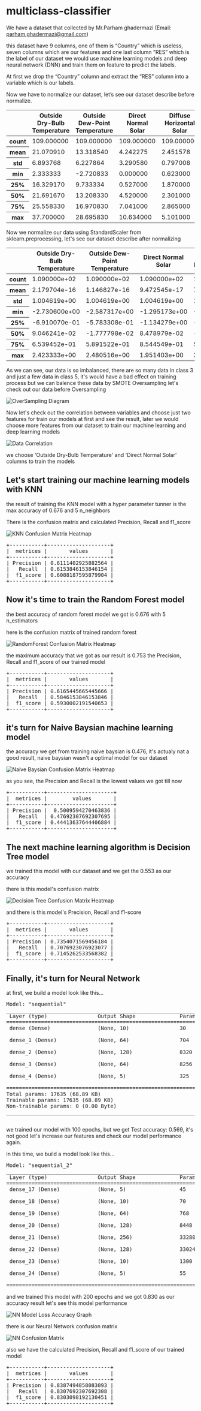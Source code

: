 # multiclass-classifier

We have a dataset that collected by Mr.Parham ghadermazi 
(Email: parham.ghadermazi@gmail.com)

this dataset have 9 columns, one of them is “Country” which is useless, seven columns which are our features and one last column “RES” which is the label of our dataset
we would use machine learning models and deep neural network (DNN) and train them on feature to predict the labels.

At first we drop the “Country” column and extract the “RES” column into a variable which is our labels.

Now we have to normalize our dataset, let’s see our dataset describe before normalize.

<table>
  <thead>
    <tr>
      <th></th>
      <th>Outside Dry-Bulb Temperature</th>
      <th>Outside Dew-Point Temperature</th>
      <th>Direct Normal Solar</th>
      <th>Diffuse Horizontal Solar</th>
      <th>Wind Speed</th>
      <th>Wind Direction</th>
      <th>Atmospheric Pressure</th>
    </tr>
  </thead>
  <tbody>
    <tr>
      <th>count</th>
      <td>109.000000</td>
      <td>109.000000</td>
      <td>109.000000</td>
      <td>109.000000</td>
      <td>109.000000</td>
      <td>109.000000</td>
      <td>109.000000</td>
    </tr>
    <tr>
      <th>mean</th>
      <td>21.070910</td>
      <td>13.318540</td>
      <td>4.242275</td>
      <td>2.451578</td>
      <td>3.158868</td>
      <td>163.070337</td>
      <td>97031.062294</td>
    </tr>
    <tr>
      <th>std</th>
      <td>6.893768</td>
      <td>6.227864</td>
      <td>3.290580</td>
      <td>0.797008</td>
      <td>1.431860</td>
      <td>71.114429</td>
      <td>5474.019179</td>
    </tr>
    <tr>
      <th>min</th>
      <td>2.333333</td>
      <td>-2.720833</td>
      <td>0.000000</td>
      <td>0.623000</td>
      <td>0.000000</td>
      <td>0.000000</td>
      <td>77133.340000</td>
    </tr>
    <tr>
      <th>25%</th>
      <td>16.329170</td>
      <td>9.733334</td>
      <td>0.527000</td>
      <td>1.870000</td>
      <td>2.308333</td>
      <td>103.333300</td>
      <td>96700.000000</td>
    </tr>
    <tr>
      <th>50%</th>
      <td>21.691670</td>
      <td>13.208330</td>
      <td>4.520000</td>
      <td>2.301000</td>
      <td>2.829167</td>
      <td>152.916700</td>
      <td>99438.750000</td>
    </tr>
    <tr>
      <th>75%</th>
      <td>25.558330</td>
      <td>16.970830</td>
      <td>7.041000</td>
      <td>2.865000</td>
      <td>3.912500</td>
      <td>217.916700</td>
      <td>100516.700000</td>
    </tr>
    <tr>
      <th>max</th>
      <td>37.700000</td>
      <td>28.695830</td>
      <td>10.634000</td>
      <td>5.101000</td>
      <td>8.641666</td>
      <td>310.416700</td>
      <td>102358.300000</td>
    </tr>
  </tbody>
</table>

Now we normalize our data using StandardScaler from sklearn.preprocessing, let's see our dataset describe after normalizing

<table>
  <thead>
    <tr>
      <th></th>
      <th>Outside Dry-Bulb Temperature</th>
      <th>Outside Dew-Point Temperature</th>
      <th>Direct Normal Solar</th>
      <th>Diffuse Horizontal Solar</th>
      <th>Wind Speed</th>
      <th>Wind Direction</th>
      <th>Atmospheric Pressure</th>
    </tr>
  </thead>
  <tbody>
    <tr>
      <th>count</th>
      <td>1.090000e+02</td>
      <td>1.090000e+02</td>
      <td>1.090000e+02</td>
      <td>1.090000e+02</td>
      <td>1.090000e+02</td>
      <td>1.090000e+02</td>
      <td>1.090000e+02</td>
    </tr>
    <tr>
      <th>mean</th>
      <td>2.179704e-16</td>
      <td>1.146827e-16</td>
      <td>9.472545e-17</td>
      <td>7.435439e-17</td>
      <td>-8.021107e-18</td>
      <td>3.982543e-16</td>
      <td>-2.924266e-15</td>
    </tr>
    <tr>
      <th>std</th>
      <td>1.004619e+00</td>
      <td>1.004619e+00</td>
      <td>1.004619e+00</td>
      <td>1.004619e+00</td>
      <td>1.004619e+00</td>
      <td>1.004619e+00</td>
      <td>1.004619e+00</td>
    </tr>
    <tr>
      <th>min</th>
      <td>-2.730600e+00</td>
      <td>-2.587317e+00</td>
      <td>-1.295173e+00</td>
      <td>-2.304901e+00</td>
      <td>-2.216319e+00</td>
      <td>-2.303661e+00</td>
      <td>-3.651728e+00</td>
    </tr>
    <tr>
      <th>25%</th>
      <td>-6.910070e-01</td>
      <td>-5.783308e-01</td>
      <td>-1.134279e+00</td>
      <td>-7.330721e-01</td>
      <td>-5.967510e-01</td>
      <td>-8.438929e-01</td>
      <td>-6.075818e-02</td>
    </tr>
    <tr>
      <th>50%</th>
      <td>9.046241e-02</td>
      <td>-1.777798e-02</td>
      <td>8.478979e-02</td>
      <td>-1.898017e-01</td>
      <td>-2.313245e-01</td>
      <td>-1.434383e-01</td>
      <td>4.418707e-01</td>
    </tr>
    <tr>
      <th>75%</th>
      <td>6.539452e-01</td>
      <td>5.891522e-01</td>
      <td>8.544549e-01</td>
      <td>5.211135e-01</td>
      <td>5.287614e-01</td>
      <td>7.748033e-01</td>
      <td>6.397014e-01</td>
    </tr>
    <tr>
      <th>max</th>
      <td>2.423333e+00</td>
      <td>2.480516e+00</td>
      <td>1.951403e+00</td>
      <td>3.339565e+00</td>
      <td>3.846829e+00</td>
      <td>2.081532e+00</td>
      <td>9.776809e-01</td>
    </tr>
  </tbody>
</table>

As we can see, our data is so imbalanced, there are so many data in class 3 and just a few data in class 5, it's would have a bad effect on training process
but we can balence these data by SMOTE Oversampling
let's check out our data before Oversampling

![OverSampling Diagram](https://github.com/Amin1384Movahedi/multiclass-classifier/blob/main/OverSampling_diagram.png)

Now let's check out the correlation between variables and choose just two features for train our models at first and see the result, later we would choose more features from our dataset to train our machine learning and deep learning models

![Data Correlation](https://github.com/Amin1384Movahedi/multiclass-classifier/blob/main/corr.png)

we choose 'Outside Dry-Bulb Temperature' and 'Direct Normal Solar' columns to train the models

## Let's start training our machine learning models with KNN

the result of training the KNN model with a hyper parameter tunner is the max accuracy of 0.676 and 5 n_neighbors

There is the confusion matrix and calculated Precision, Recall and f1_score

![KNN Confusion Matrix Heatmap]()

<pre>
+-----------+--------------------+
|  metrices |       values       |
+-----------+--------------------+
| Precision | 0.6111402925882564 |
|   Recall  | 0.6153846153846154 |
|  f1_score | 0.6088187595879904 |
+-----------+--------------------+
</pre>

## Now it's time to train the Random Forest model

the best accuracy of random forest model we got is 0.676 with 5 n_estimators

here is the confusion matrix of trained random forest

![RandomForest Confusion Matrix Heatmap]()

the maximum accuracy that we got as our result is 0.753
the Precision, Recall and f1_score of our trained model

<pre>
+-----------+--------------------+
|  metrices |       values       |
+-----------+--------------------+
| Precision | 0.6165445665445666 |
|   Recall  | 0.5846153846153846 |
|  f1_score | 0.5930002191540653 |
+-----------+--------------------+
</pre>

## it's turn for Naive Baysian machine learning model

the accuracy we get from training naive baysian is 0.476, it's actualy nat a good result, naive baysian wasn't a optimal model for our dataset

![Naive Baysian Confusion Matrix Heatmap]()

as you see, the Precision and Recall is the lowest values we got till now

<pre>
+-----------+---------------------+
|  metrices |        values       |
+-----------+---------------------+
| Precision |  0.5009594270463836 |
|   Recall  | 0.47692307692307695 |
|  f1_score | 0.44413637644406884 |
+-----------+---------------------+
</pre>

## The next machine learning algorithm is Decision Tree model

we trained this model with our dataset and we get the 0.553 as our accuracy

there is this model's confusion matrix

![Decision Tree Confusion Matrix Heatmap]()

and there is this model's Precision, Recall and f1-score

<pre>
+-----------+--------------------+
|  metrices |       values       |
+-----------+--------------------+
| Precision | 0.7354071569456184 |
|   Recall  | 0.7076923076923077 |
|  f1_score | 0.7145262533568382 |
+-----------+--------------------+
</pre>

## Finally, it's turn for Neural Network

at first, we build a model look like this...

<pre>
Model: "sequential"
_________________________________________________________________
 Layer (type)                Output Shape              Param #   
=================================================================
 dense (Dense)               (None, 10)                30        
                                                                 
 dense_1 (Dense)             (None, 64)                704       
                                                                 
 dense_2 (Dense)             (None, 128)               8320      
                                                                 
 dense_3 (Dense)             (None, 64)                8256      
                                                                 
 dense_4 (Dense)             (None, 5)                 325       
                                                                 
=================================================================
Total params: 17635 (68.89 KB)
Trainable params: 17635 (68.89 KB)
Non-trainable params: 0 (0.00 Byte)
_________________________________________________________________

</pre>

we trained our model with 100 epochs, but we get Test accuracy: 0.569, it's not good
let's increase our features and check our model performance again.

in this time, we build a model look like this...

<pre>
Model: "sequential_2"
_________________________________________________________________
 Layer (type)                Output Shape              Param #   
=================================================================
 dense_17 (Dense)            (None, 5)                 45        
                                                                 
 dense_18 (Dense)            (None, 10)                70        
                                                                 
 dense_19 (Dense)            (None, 64)                768       
                                                                 
 dense_20 (Dense)            (None, 128)               8448      
                                                                 
 dense_21 (Dense)            (None, 256)               33280     
                                                                 
 dense_22 (Dense)            (None, 128)               33024     
                                                                 
 dense_23 (Dense)            (None, 10)                1300      
                                                                 
 dense_24 (Dense)            (None, 5)                 55        
                                                                 
=================================================================
</pre>

and we trained this model with 200 epochs and we got 0.830 as our accuracy result
let's see this model performance

![NN Model Loss Accuracy Graph]()

there is our Neural Network confusion matrix

![NN Confusion Matrix]()

also we have the calculated Precision, Recall and f1_score of our trained model

<pre>
+-----------+--------------------+
|  metrices |       values       |
+-----------+--------------------+
| Precision | 0.8387494858083093 |
|   Recall  | 0.8307692307692308 |
|  f1_score | 0.8303098192130451 |
+-----------+--------------------+
</pre>
